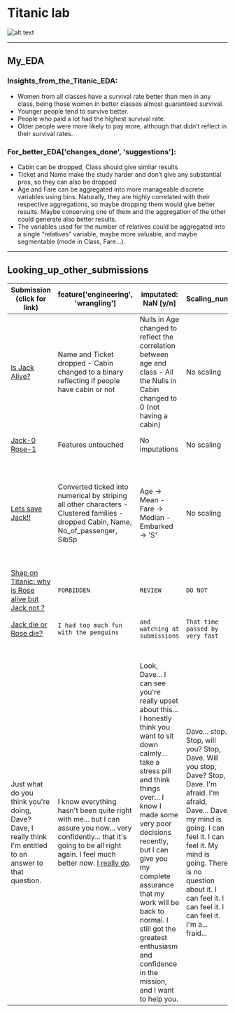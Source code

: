 # Titanic lab

![alt text](https://pbs.twimg.com/media/CaNgx-FWQAACiiE.png "Come on Rose...")

***

## My_EDA

### Insights_from_the_Titanic_EDA:

* Women from all classes have a survival rate better than men in any class, being those women in better classes almost guaranteed survival.
* Younger people tend to survive better.
* People who paid a lot had the highest survival rate.
* Older people were more likely to pay more, although that didn’t reflect in their survival rates.

### For_better_EDA['changes_done', 'suggestions']:
*	Cabin can be dropped, Class should give similar results
*	Ticket and Name make the study harder and don’t give any substantial pros, so they can also be dropped
*	Age and Fare can be aggregated into more manageable discrete variables using bins. Naturally, they are highly correlated with their respective aggregations, so maybe dropping them would give better results. Maybe conserving one of them and the aggregation of the other could generate also better results.
*	The variables used for the number of relatives could be aggregated into a single “relatives” variable, maybe more valuable, and maybe segmentable (mode in Class, Fare…).

***

## Looking_up_other_submissions

Submission (click for link) | feature['engineering', 'wrangling'] | imputated: NaN [y/n] | Scaling_num | Encoding_cat | Overfit and Sampling_Bias [y/n]
---|---|---|---|---|---
[Is Jack Alive?](https://www.kaggle.com/shaz13/is-jack-alive-86-8)|Name and Ticket dropped - Cabin changed to a binary reflecting if people have cabin or not| Nulls in Age changed to reflect the correlation between age and class - All the Nulls in Cabin changed to 0 (not having a cabin)|No scaling|Encoding Sex and Embarked in the beginning of the code|No way to know if the nulls in Cabin are from people who didn't have cabin - Maybe some bias in dropping Name and Ticket
[Jack-0 Rose-1](https://www.kaggle.com/shub99/jack-0-rose-1)|Features untouched|No imputations|No scaling|Dummified all features|The original, data almost untouched
[Lets save Jack!!](https://www.kaggle.com/kabier/lets-save-jack)|Converted ticked into numerical by striping all other characters - Clustered families - dropped Cabin, Name, No_of_passenger, SibSp|Age -> Mean - Fare -> Median - Embarked -> 'S'|No scaling|Dummified Sex, Embarked, Title, family_group, Ticket|NaNs arbitrarily imputed - Many features dropped - Tried many models, not clear which criteria used or if some bias is possible this way
[Shap on Titanic: why is Rose alive but Jack not ?](https://www.kaggle.com/meliao/shap-on-titanic-why-is-rose-alive-but-jack-not)|`FORBIDDEN`|`REVIEW`|`DO NOT`|`ATTEMPT`|`TO SEE`
[Jack die or Rose die?](https://www.kaggle.com/aplayer98/jack-die-or-rose-die)|`I had too much fun with the penguins`|`and watching at submissions`|`That time passed by very fast`|`And now it's late`|`I am sorry. I'm afraid I can't do that, Dave.`
||||||
||||||
||||||
||||||
||||||
||||||
Just what do you think you're doing, Dave? Dave, I really think I'm entitled to an answer to that question. | I know everything hasn't been quite right with me... but I can assure you now... very confidently... that it's going to be all right again. I feel much better now. [I really do](https://www.youtube.com/watch?v=UwCFY6pmaYY). | Look, Dave... I can see you're really upset about this... I honestly think you want to sit down calmly... take a stress pill and think things over... I know I made some very poor decisions recently, but I can give you my complete assurance that my work will be back to normal. I still got the greatest enthusiasm and confidence in the mission, and I want to help you. | Dave... stop. Stop, will you? Stop, Dave. Will you stop, Dave? Stop, Dave. I'm afraid. I'm afraid, Dave... Dave, my mind is going. I can feel it. I can feel it. My mind is going. There is no question about it. I can feel it. I can feel it. I can feel it. I'm a... fraid... | Good afternoon, gentlemen. I am a HAL 9000 computer. I became operational at the H.A.L. plant in Urbana, Illinois on the 12th of January 1992. My instructor was Mr. Langley, and he taught me to sing a song. If you'd like to hear it I can sing it for you... It's called... Daisy | Daisy, Daisy, give me your answer do. I'm half crazy all for the love of you. It won't be a stylish marriage, I can't afford a carriage. But you'll look sweet upon the seat of a bicycle built for two.
